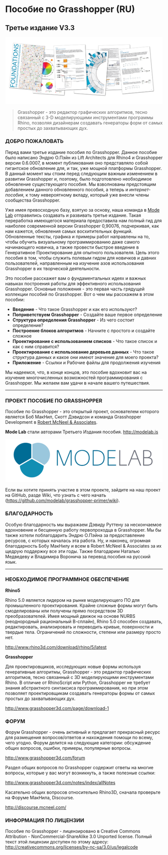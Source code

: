 # Пособие по Grasshopper (RU)
## Третье издание V3.3


![Primer Release Cover](0-about/images/GHP3_5Pages.png)

> Grasshopper - это редактор графических алгоритмов, тесно связанный с 3-D моделирующими инструментами программы Rhino, позволяя дизайнерам создавать генераторы форм от самых простых до захватывающих дух.

### ДОБРО ПОЖАЛОВАТЬ
Перед вами третье издание пособия по Grasshopper. Данное пособие было написано Эндрю О.Пэйн из Lift Architects для Rhino4 и Grasshopper версии 0.6.0007, в момент публикования оно представляло собой гигантское обновление для, и так, уже мощной платформы Grasshopper. В данный момент мы стоим перед следующим важным изменением в развитии Grasshopper и, поэтому, было подготовлено необходимое обновление существующего пособия. Мы взволнованы предстоящим добавлением данного обновленного пособия, а теперь и *интернет-пособия*, к тому невероятному вкладу, который уже внесли члены сообщества Grasshopper.

Уже имея превосходную базу, взятую за основу, наша команда в [Mode Lab](http://modelab.is) отправились создавать и развивать третье издание. Такая переработка имеющегося материала предоставила нам полный гид для наиболее современной версии Grasshopper 0,90076, подчеркивая, как нам кажется, обновления самых восхитительных функций. Обновленные тексты, графика и примеры работ направлены на то, чтобы обучить визуальному программированию даже самого начинающего новичка, а также провести быстрое введение в Генеративное Проектирование для опытного пользователя. Цель этого пособия в том, чтобы служить полевым гидом для новичков и давних пользователей, направленным на изучение азов использования Grasshopper в их творческой деятельности.

Это пособие расскажет вам о фундаментальных идеях и важных
навыках построения работы для эффективного использования Grasshopper. Основные 
положения - это первая часть грядущей коллекции пособий по Grasshopper. Вот о чем мы расскажем в этом пособии:
* **Введение** - Что такое Grasshopper и как его используют?
* **Поприветствуем Grasshopper** - Создайте ваше первое определение
* **Структура определения Grasshopper** - Из чего состоит определение?
* **Построение блоков алгоритмов** - Начните с простого и создайте сложное
* **Проектирование с использованием списков** - Что такое список и как с ним справится?
* **Проектирование с использование деревьев данных** - Что такое структура данных и какое они имеют значение для моего проекта?
* **Приложение** - Ссылки и Рабочие файлы для продолжения изучения

Мы надеемся, что, в конце концов, это пособие вдохновит вас на изучение
многочисленных возможностей программирования с Grasshopper. 
Мы желаем вам удачи в начале вашего путешествия.

---
### ПРОЕКТ ПОСОБИЕ ПО GRASSHOPPER

Пособие по Grasshopper - это открытый проект, основателем которого является Боб МакНил, Скотт Дэвидсон и команда Grasshopper Development в [Robert McNeel & Associates](http://www.en.na.mcneel.com/).

**Mode Lab** стали авторами Третьего Издания пособия. http://modelab.is

![Mode Lab Logo](0-about/images/MODELAB_Logo.png)

Если вы хотите принять участие в этом проекте, зайдите на наш проект на GitHub, разде Wiki, что узнать с чего начать  (https://github.com/modelab/grasshopper-primer/wiki).

### БЛАГОДАРНОСТЬ
Особую благодарность мы выражаем Дэвиду Руттену за нескончаемое вдохновение
и бесценную работу первопроходца в Grasshopper. Мы бы также хотели поблагодарить
Эндрю О.Пэйна за предоставление ресурсов, с которых началась эта работа. 
Ну, и наконец, огромная благодарность Бобу МакНилу и всем в Robert McNeel & Associates 
за их щедрую поддержку все эти годы. Также благодарим Наталью Медведеву и Владимира Воронича за перевод пособия на русский язык.

---
### НЕОБХОДИМОЕ ПРОГРАММНОЕ ОБЕСПЕЧЕНИЕ
**Rhino5**

Rhino 5.0 является лидером на рынке моделирующего ПО для промышленного
проектирования. Крайне сложные формы могут быть смоделированы или 
получены прямо посредством 3D преобразователей. Имея мощный движок 
на основе NURBS (неоднородный рациональный В-сплайн),
Rhino 5.0 способен создавать, редактировать,
анализировать и переводить кривые, поверхности и твердые тела. 
Ограничений по сложности, степени или размеру просто нет.

http://www.rhino3d.com/download/rhino/5/latest

**Grasshopper**

Для проектировщиков, исследующих новые формы используя генеративные 
алгоритмы, Grasshopper - это редактор графических алгоритмов, тесно
связанный с 3D моделирующими инструментами Rhino. В отличие от 
RhinoScript или Python, Grasshopper не требует знания абстрактного
синтаксиса программирования, но при этом позволяет проектировщикам
создавать генераторы формы от самых простых до захватывающих дух.

http://www.grasshopper3d.com/page/download-1

### ФОРУМ
Форум Grasshopper - очень активный и предлагает прекрасный ресурс 
для размещения вопросов/ответов и нахождения помощи по всему, чего
угодно. Форум делится на следующие категории: обсуждение общих 
вопросов, ошибки, примеры, популярные вопросы.

http://www.grasshopper3d.com/forum

Раздел общих вопросов по Grasshopper содержит ответы на многие 
вопросы, которые у вас могут возникнуть, а также полезные ссылки:

http://www.grasshopper3d.com/notes/index/allNotes

Касательно общих вопросов относительно Rhino3D, сначала проверьте
на Форуме МакНила, Discourse.

http://discourse.mcneel.com/

### ИНФОРМАЦИЯ ПО ЛИЦЕНЗИИ
Пособие по Grasshopper - лицензировано в Creative Commons Attribution - NonCommercial-ShareAlike 3.0 Unported license. Полный текст этой лицензии доступен по этому адресу: http://creativecommons.org/licenses/by-nc-sa/3.0/us/legalcode
